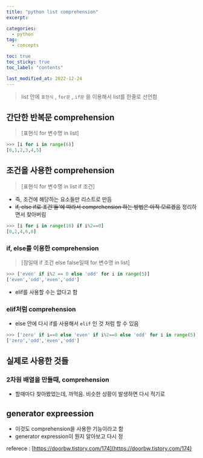 ```yaml
---
title: "python list comprehension"
excerpt:

categories:
  - python
tag:
  - concepts

toc: true
toc_sticky: true
toc_label: "contents"

last_modified_at: 2022-12-24
---
```


> list 안에 `표현식` , `for문` , `if문` 을 이용해서 list를 한줄로 선언함

## 간단한 반복문 comprehension

> [표현식 for 변수명 in list]

```python
>>> [i for i in range(6)]
[0,1,2,3,4,5]
```

## 조건을 사용한 comprehension

> [표현식 for 변수명 in list if 조건]

- 즉, 조건에 해당하는 요소들만 리스트로 만듬
- ~~if, else if로 조건’들’에 따라서 comprehension 하는 방법은 아직 모르겠음~~
  정리하면서 찾아버림

```python
>>> [i for i in range(10) if i%2==0]
[0,2,4,6,8]
```

### if, else를 이용한 comprehension

> [참일때 if 조건 else false일때 for 변수명 in list]

```python
>>> ['even' if i%2 == 0 else 'odd' for i in range(5)]
['even','odd','even','odd']
```

- elif를 사용할 수는 없다고 함

### elif처럼 comprehension

- else 안에 다시 if를 사용해서 `elif` 인 것 처럼 할 수 있음

```python
>>> ['zero' if i==0 else 'even' if i%2==0 else 'odd' for i in range(5)]
['zero','odd','even','odd']
```

## 실제로 사용한 것들

### 2차원 배열을 만들때, comprehension

- 할때마다 찾아봤었는데, 까먹음. 비슷한 상황이 발생하면 다시 적기로

## generator expreession

- 이것도 comprehension을 사용한 기능이라고 함
- generator expression이 뭔지 알아보고 다시 정

referece : [https://doorbw.tistory.com/174](https://doorbw.tistory.com/174)
